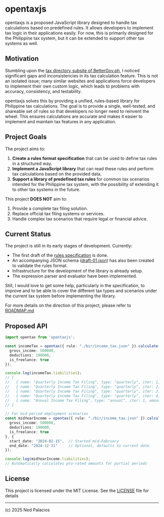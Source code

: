# opentaxjs
opentaxjs is a proposed JavaScript library designed to handle tax calculations based on predefined rules. It allows developers to implement tax logic in their applications easily. For now, this is primarily designed for the Philippine tax system, but it can be extended to support other tax systems as well.

## Motivation
Stumbling upon the [tax directory subsite of BetterGov.ph](https://taxdirectory.bettergov.ph/), I noticed significant gaps and inconsistencies in its tax calculation feature. This is not an isolated issue; many similar websites and applications force developers to implement their own custom logic, which leads to problems with accuracy, consistency, and testability.

opentaxjs solves this by providing a unified, rules-based library for Philippine tax calculations. The goal is to provide a single, well-tested, and shareable set of rules so that developers no longer need to reinvent the wheel. This ensures calculations are accurate and makes it easier to implement and maintain tax features in any application.

## Project Goals
The project aims to:

1. **Create a rules format specification** that can be used to define tax rules in a structured way.
2. **Implement a JavaScript library** that can read these rules and perform tax calculations based on the provided data.
3. **Support a library of predefined tax rules** for common tax scenarios intended for the Philippine tax system, with the possibility of extending it to other tax systems in the future.

This project **DOES NOT** aim to:
1. Provide a complete tax filing solution.
2. Replace official tax filing systems or services.
3. Handle complex tax scenarios that require legal or financial advice.

## Current Status
The project is still in its early stages of development. Currently:
- The first draft of the [rules specification](RULES_SPEC.md) is done.
- An accompanying JSON schema ([draft-01.json](draft-01.json)) has also been created to validate the rules format.
- Infrastructure for the development of the library is already setup.
- The expression parser and evaluator have been implemented.

Still, I would love to get some help, particularly in the specification, to improve and to be able to cover the different tax types and scenarios under the current tax system before implementing the library.

For more details on the direction of this project, please refer to [ROADMAP.md](ROADMAP.md)

## Proposed API

```typescript
import opentax from 'opentaxjs';

const incomeTax = opentax({ rule: "./bir/income_tax.json" }).calculate({
  gross_income: 500000,
  deductions: 100000,
  is_freelance: true
});

console.log(incomeTax.liabilities);
// [
//   { name: "Quarterly Income Tax Filing", type: "quarterly", iter: 1, amount: 12000, target_filing_date: Date },
//   { name: "Quarterly Income Tax Filing", type: "quarterly", iter: 2, amount: 12000, target_filing_date: Date },
//   { name: "Quarterly Income Tax Filing", type: "quarterly", iter: 3, amount: 12000, target_filing_date: Date },
//   { name: "Quarterly Income Tax Filing", type: "quarterly", iter: 4, amount: 12000, target_filing_date: Date },
//   { name: "Annual Income Tax Filing", type: "annual", iter: 1, amount: 48000, target_filing_date: Date }
// ]

// For mid-period employment scenarios
const midYearIncome = opentax({ rule: "./bir/income_tax.json" }).calculate({
  gross_income: 500000,
  deductions: 100000,
  is_freelance: true
}, {
  start_date: "2024-02-15",  // Started mid-February
  end_date: "2024-12-31"     // Optional, defaults to current date
});

console.log(midYearIncome.liabilities);
// Automatically calculates pro-rated amounts for partial periods
```

## License
This project is licensed under the MIT License. See the [LICENSE](LICENSE) file for details

---

(c) 2025 Ned Palacios
